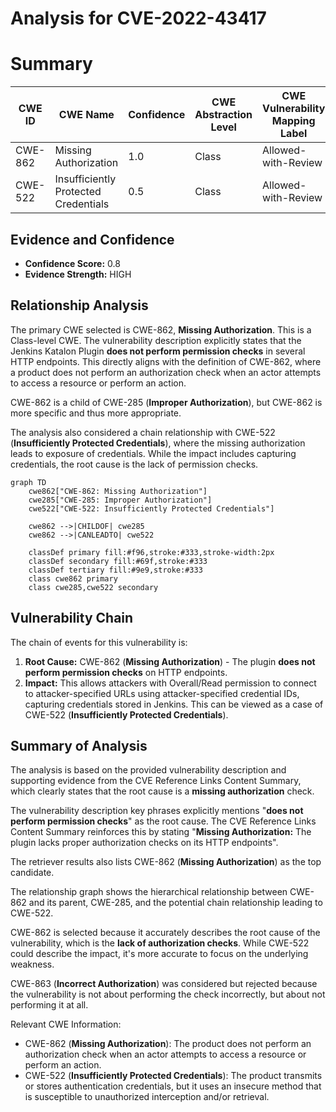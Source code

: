 # Analysis for CVE-2022-43417

# Summary
| CWE ID | CWE Name | Confidence | CWE Abstraction Level | CWE Vulnerability Mapping Label | CWE-Vulnerability Mapping Notes |
|---|---|---|---|---|---|
| CWE-862 | Missing Authorization | 1.0 | Class | Allowed-with-Review | Primary CWE |
| CWE-522 | Insufficiently Protected Credentials | 0.5 | Class | Allowed-with-Review | Secondary Candidate |

## Evidence and Confidence

*   **Confidence Score:** 0.8
*   **Evidence Strength:** HIGH

## Relationship Analysis
The primary CWE selected is CWE-862, **Missing Authorization**. This is a Class-level CWE. The vulnerability description explicitly states that the Jenkins Katalon Plugin **does not perform permission checks** in several HTTP endpoints. This directly aligns with the definition of CWE-862, where a product does not perform an authorization check when an actor attempts to access a resource or perform an action.

CWE-862 is a child of CWE-285 (**Improper Authorization**), but CWE-862 is more specific and thus more appropriate.

The analysis also considered a chain relationship with CWE-522 (**Insufficiently Protected Credentials**), where the missing authorization leads to exposure of credentials. While the impact includes capturing credentials, the root cause is the lack of permission checks.

```mermaid
graph TD
    cwe862["CWE-862: Missing Authorization"]
    cwe285["CWE-285: Improper Authorization"]
    cwe522["CWE-522: Insufficiently Protected Credentials"]

    cwe862 -->|CHILDOF| cwe285
    cwe862 -->|CANLEADTO| cwe522

    classDef primary fill:#f96,stroke:#333,stroke-width:2px
    classDef secondary fill:#69f,stroke:#333
    classDef tertiary fill:#9e9,stroke:#333
    class cwe862 primary
    class cwe285,cwe522 secondary
```

## Vulnerability Chain
The chain of events for this vulnerability is:
1.  **Root Cause:** CWE-862 (**Missing Authorization**) - The plugin **does not perform permission checks** on HTTP endpoints.
2.  **Impact:** This allows attackers with Overall/Read permission to connect to attacker-specified URLs using attacker-specified credential IDs, capturing credentials stored in Jenkins. This can be viewed as a case of CWE-522 (**Insufficiently Protected Credentials**).

## Summary of Analysis
The analysis is based on the provided vulnerability description and supporting evidence from the CVE Reference Links Content Summary, which clearly states that the root cause is a **missing authorization** check.

The vulnerability description key phrases explicitly mentions "**does not perform permission checks**" as the root cause. The CVE Reference Links Content Summary reinforces this by stating "**Missing Authorization:** The plugin lacks proper authorization checks on its HTTP endpoints".

The retriever results also lists CWE-862 (**Missing Authorization**) as the top candidate.

The relationship graph shows the hierarchical relationship between CWE-862 and its parent, CWE-285, and the potential chain relationship leading to CWE-522.

CWE-862 is selected because it accurately describes the root cause of the vulnerability, which is the **lack of authorization checks**. While CWE-522 could describe the impact, it's more accurate to focus on the underlying weakness.

CWE-863 (**Incorrect Authorization**) was considered but rejected because the vulnerability is not about performing the check incorrectly, but about not performing it at all.

Relevant CWE Information:
*   CWE-862 (**Missing Authorization**): The product does not perform an authorization check when an actor attempts to access a resource or perform an action.
*   CWE-522 (**Insufficiently Protected Credentials**): The product transmits or stores authentication credentials, but it uses an insecure method that is susceptible to unauthorized interception and/or retrieval.